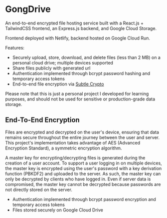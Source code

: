 # GongDrive

An end-to-end encrypted file hosting service built with a React.js + TailwindCSS frontend, an Express.js backend, and Google Cloud Storage.

Frontend deployed with Netlify, backend hosted on Google Cloud Run.

Features:

- Securely upload, store, download, and delete files (less than 2 MB) on a personal cloud drive; multiple devices supported
- Share files publicly with generated url
- Authentication implemented through bcrypt password hashing and temporary access tokens
- End-to-end file encryption via [Subtle Crypto](https://developer.mozilla.org/en-US/docs/Web/API/SubtleCrypto)

Please note that this is just a personal project I developed for learning purposes, and should not be used for sensitive or production-grade data storage.

## End-To-End Encryption

Files are encrypted and decrypted on the user's device, ensuring that data remains secure throughout the entire journey between the user and server. This project's implementation takes advantage of AES (Advanced Encryption Standard), a symmetric encryption algorithm.

A master key for encrypting/decrypting files is generated during the creation of a user account. To support a user logging in on multiple devices, the master key is encrypted using the user's password with a key derivation function (PBKDF2) and uploaded to the server. As such, the master key can only be decrypted by clients who have logged in. Even if server data is compromised, the master key cannot be decrypted because passwords are not directly stored on the server.
- Authentication implemented through bcrypt password encryption and temporary access tokens
- Files stored securely on Google Cloud Drive
